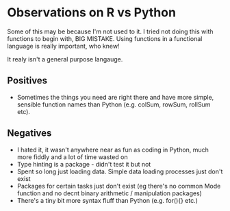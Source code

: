 # Observations on R vs Python

Some of this may be because I'm not used to it. I tried not doing this with functions to begin with, BIG MISTAKE. Using functions in a functional language is really important, who knew!

It realy isn't a general purpose langauge.

## Positives

* Sometimes the things you need are right there and have more simple, sensible function names than Python (e.g. colSum, rowSum, rollSum etc).

## Negatives

* I hated it, it wasn't anywhere near as fun as coding in Python, much more fiddly and a lot of time wasted on 
* Type hinting is a package - didn't test it but not
* Spent so long just loading data. Simple data loading processes just don't exist
* Packages for certain tasks just don't exist (eg there's no common Mode function and no decnt binary arithmetic / manipulation packages)
* There's a tiny bit more syntax fluff than Python (e.g. for(){} etc.)